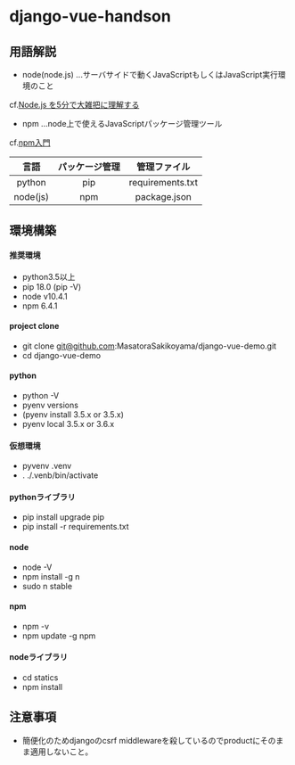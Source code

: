 # django-vue-handson

## 用語解説
- node(node.js) ...サーバサイドで動くJavaScriptもしくはJavaScript実行環境のこと

cf.[Node.js を5分で大雑把に理解する](https://qiita.com/hshimo/items/1ecb7ed1b567aacbe559)
- npm ...node上で使えるJavaScriptパッケージ管理ツール

cf.[npm入門](https://qiita.com/maitake9116/items/7825d90c09f3e2f87dea)

| 言語 | パッケージ管理 | 管理ファイル |
|:----:|:--------------:|:------------:|
| python | pip | requirements.txt |
| node(js) | npm | package.json |

## 環境構築
#### 推奨環境
- python3.5以上
- pip 18.0 (pip -V)
- node v10.4.1
- npm 6.4.1
#### project clone
- git clone git@github.com:MasatoraSakikoyama/django-vue-demo.git
- cd django-vue-demo
#### python
- python -V
- pyenv versions
- (pyenv install 3.5.x or 3.5.x)
- pyenv local 3.5.x or 3.6.x
#### 仮想環境
- pyvenv .venv
- . ./.venb/bin/activate
#### pythonライブラリ
- pip install upgrade pip
- pip install -r requirements.txt
#### node
- node -V
- npm install -g n
- sudo n stable
#### npm
- npm -v
- npm update -g npm
#### nodeライブラリ
- cd statics
- npm install

## 注意事項
- 簡便化のためdjangoのcsrf middlewareを殺しているのでproductにそのまま適用しないこと。
